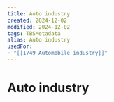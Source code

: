 ```yaml
---
title: Auto industry
created: 2024-12-02
modified: 2024-12-02
tags: TBSMetadata
alias: Auto industry
usedFor:
- "[[1749 Automobile industry]]"
---
```

# Auto industry
